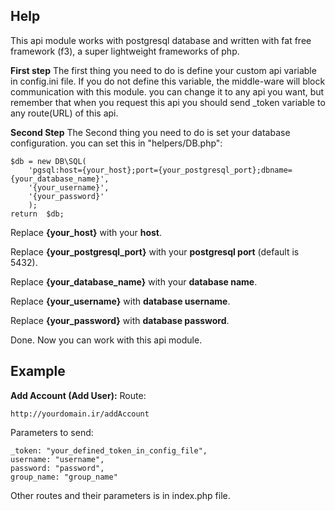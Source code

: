 
## Help
This api module works with postgresql database and written with fat free framework (f3), a super lightweight frameworks of php.

**First step**
The first thing you need to do is define your custom api variable in config.ini file. If you do not define this variable, the middle-ware will block communication with this module. you can change it to any api you want, but remember that when you request this api you should send _token variable to any route(URL) of this api.

**Second Step**
The Second thing you need to do is set your database configuration.
you can set this in "helpers/DB.php"\:

    $db = new DB\SQL(
	    'pgsql:host={your_host};port={your_postgresql_port};dbname={your_database_name}',
	    '{your_username}',
	    '{your_password}'
	    );
    return  $db;

Replace **{your_host}** with your **host**.

Replace **{your_postgresql_port}** with your **postgresql port** (default is 5432).

Replace **{your_database_name}** with your **database name**.

Replace **{your_username}** with **database username**.

Replace **{your_password}** with **database password**.

Done. Now you can work with this api module.

## Example

**Add Account (Add User):**
Route:

    http://yourdomain.ir/addAccount

Parameters to send:

    _token: "your_defined_token_in_config_file",
    username: "username",
    password: "password",
    group_name: "group_name"
Other routes and their parameters is in index.php file.
